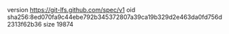 version https://git-lfs.github.com/spec/v1
oid sha256:8ed070fa9c44ebe792b345372807a39ca19b329d2e463da0fd756d2313f62b36
size 19874

